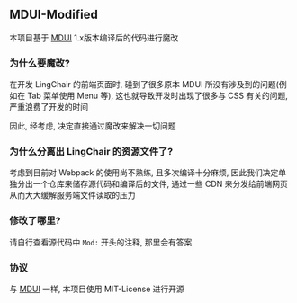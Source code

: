 ## MDUI-Modified

本项目基于 [MDUI](https://github.com/zdhxiong/mdui) 1.x版本编译后的代码进行魔改

### 为什么要魔改?

在开发 LingChair 的前端页面时, 碰到了很多原本 MDUI 所没有涉及到的问题(例如在 Tab 菜单使用 Menu 等), 这也就导致开发时出现了很多与 CSS 有关的问题, 严重浪费了开发的时间

因此, 经考虑, 决定直接通过魔改来解决一切问题

### 为什么分离出 LingChair 的资源文件了?

考虑到目前对 Webpack 的使用尚不熟练, 且多次编译十分麻烦, 因此我们决定单独分出一个仓库来储存源代码和编译后的文件, 通过一些 CDN 来分发给前端网页从而大大缓解服务端文件读取的压力

### 修改了哪里?

请自行查看源代码中 `Mod:` 开头的注释, 那里会有答案

### 协议

与 [MDUI](https://github.com/zdhxiong/mdui) 一样, 本项目使用 MIT-License 进行开源
